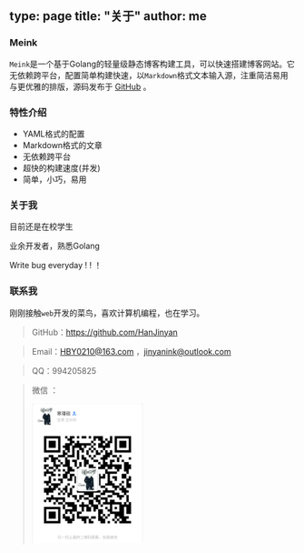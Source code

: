 type: page
title: "关于"
author: me
---

### Meink
`Meink`是一个基于Golang的轻量级静态博客构建工具，可以快速搭建博客网站。它无依赖跨平台，配置简单构建快速，以`Markdown`格式文本输入源，注重简洁易用与更优雅的排版，源码发布于  [GitHub](https://github.com/HanJinyan/Meink) 。
### 特性介绍
- YAML格式的配置
- Markdown格式的文章
- 无依赖跨平台
- 超快的构建速度(并发)
- 简单，小巧，易用

### 关于我

目前还是在校学生 

业余开发者，熟悉Golang 

Write bug everyday ! ! ！

### 联系我

刚刚接触`web`开发的菜鸟，喜欢计算机编程，也在学习。

>  GitHub：https://github.com/HanJinyan

>  Email：HBY0210@163.com ，jinyanink@outlook.com

>  QQ：994205825

> 微信 ：
>
>![](../source/wx.png)





